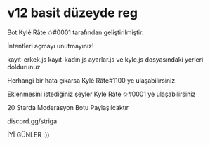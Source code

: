 # v12 basit düzeyde reg
Bot Kylé Râte ✩#0001 tarafından geliştirilmiştir.

İntentleri açmayı unutmayınız!

kayıt-erkek.js kayıt-kadın.js ayarlar.js ve kyle.js dosyasındaki yerleri doldurunuz.

Herhangi bir hata çıkarsa Kylé Râte#1100 ye ulaşabilirsiniz.

Eklenmesini istediğiniz şeyler Kylé Râte ✩#0001 ye ulaşabilirsiniz

20 Starda Moderasyon Botu Paylaşılcaktır 

discord.gg/striga


İYİ GÜNLER :))
